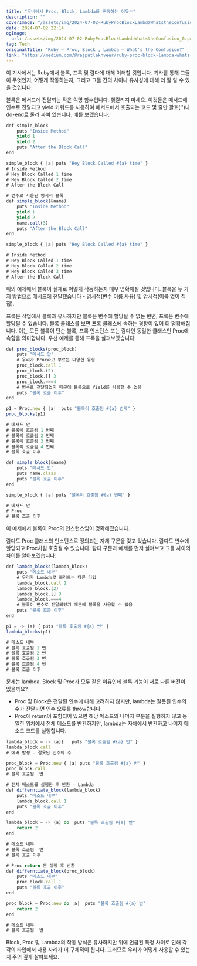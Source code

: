 ```yaml
---
title: "루비에서 Proc, Block, Lambda를 혼동하는 이유는"
description: ""
coverImage: "/assets/img/2024-07-02-RubyProcBlockLambdaWhatstheConfusion_0.png"
date: 2024-07-02 22:14
ogImage: 
  url: /assets/img/2024-07-02-RubyProcBlockLambdaWhatstheConfusion_0.png
tag: Tech
originalTitle: "Ruby — Proc, Block , Lambda — What’s the Confusion?"
link: "https://medium.com/@rajputlakhveer/ruby-proc-block-lambda-whats-the-confusion-8d624f67a37a"
---
```



이 기사에서는 Ruby에서 블록, 프록 및 람다에 대해 이해할 것입니다. 기사를 통해 그들이 무엇인지, 어떻게 작동하는지, 그리고 그들 간의 차이나 유사성에 대해 더 잘 알 수 있을 것입니다.

블록은 메서드에 전달되는 작은 익명 함수입니다. 헷갈리지 마세요. 이것들은 메서드에 인수로 전달되고 yield 키워드를 사용하여 메서드에서 호출되는 코드 몇 줄만 괄호('')나 do-end로 둘러 싸여 있습니다. 예를 보겠습니다:

```js
def simple_block
    puts "Inside Method"
    yield 1
    yield 2
    puts "After the Block Call"
end

simple_block { |a| puts "Hey Block Called #{a} time" }
# Inside Method
# Hey Block Called 1 time
# Hey Block Called 2 time
# After the Block Call

# 변수로 사용된 명시적 블록
def simple_block(&name)
    puts "Inside Method"
    yield 1
    yield 2
    name.call(3)
    puts "After the Block Call"
end

simple_block { |a| puts "Hey Block Called #{a} time" } 

# Inside Method
# Hey Block Called 1 time
# Hey Block Called 2 time
# Hey Block Called 3 time
# After the Block Call
```

위의 예제에서 블록이 실제로 어떻게 작동하는지 매우 명확해질 것입니다. 블록을 두 가지 방법으로 메서드에 전달했습니다 - 명시적(변수 이름 사용) 및 암시적(이름 없이 직접).

<div class="content-ad"></div>

프록은 작업에서 블록과 유사하지만 블록은 변수에 할당될 수 없는 반면, 프록은 변수에 할당될 수 있습니다. 블록 클래스를 보면 프록 클래스에 속하는 경향이 있어 더 명확해집니다. 이는 모든 블록이 단순 블록, 프록 인스턴스 또는 람다인 동일한 클래스인 Proc에 속함을 의미합니다. 우선 예제를 통해 프록을 살펴보겠습니다:

```js
def proc_blocks(proc_block)
    puts "메서드 안"
    # 우리가 Proc라고 부르는 다양한 유형
    proc_block.call 1
    proc_block.(2)
    proc_block.[] 3
    proc_block.===4
    # 변수로 전달되었기 때문에 블록으로 Yield를 사용할 수 없음
    puts "블록 호출 이후"
end

p1 = Proc.new { |a|  puts "블록이 호출됨 #{a} 번째" }
proc_blocks(p1)

# 메서드 안
# 블록이 호출됨 1 번째
# 블록이 호출됨 2 번째
# 블록이 호출됨 3 번째
# 블록이 호출됨 4 번째
# 블록 호출 이후

def simple_block(&name)
    puts "메서드 안"
    puts name.class
    puts "블록 호출 이후"
end

simple_block { |a| puts "블록이 호출됨 #{a} 번째" } 

# 메서드 안
# Proc
# 블록 호출 이후
```

이 예제에서 블록이 Proc의 인스턴스임이 명확해졌습니다.

람다도 Proc 클래스의 인스턴스로 정의되는 자체 구문을 갖고 있습니다. 람다도 변수에 할당되고 Proc처럼 호출될 수 있습니다. 람다 구문과 예제를 먼저 살펴보고 그들 사이의 차이를 알아보겠습니다:

<div class="content-ad"></div>

```js
def lambda_blocks(lambda_block)
    puts "메소드 내부"
    # 우리가 Lambda로 불러오는 다른 타입
    lambda_block.call 1
    lambda_block.(2)
    lambda_block.[] 3
    lambda_block.===4
    # 블록이 변수로 전달되었기 때문에 블록을 사용할 수 없음
    puts "블록 호출 이후"
end

p1 = -> (a) { puts "블록 호출됨 #{a} 번" }
lambda_blocks(p1)

# 메소드 내부
# 블록 호출됨 1 번
# 블록 호출됨 2 번
# 블록 호출됨 3 번
# 블록 호출됨 4 번
# 블록 호출 이후
```

문제는 lambda, Block 및 Proc가 모두 같은 이유인데 블록 기능이 서로 다른 버전이 있을까요?

- Proc 및 Block은 전달된 인수에 대해 고려하지 않지만, lambda는 잘못된 인수의 수가 전달되면 인수 오류를 throw합니다.
- Proc에 return이 포함되어 있으면 해당 메소드의 나머지 부분을 실행하지 않고 동일한 위치에서 전체 메소드를 반환하지만, lambda는 자체에서 반환하고 나머지 메소드 코드를 실행합니다.

```js
lambda_block = -> (a){   puts "블록 호출됨 #{a} 번" }
lambda_block.call
# 에러 발생 - 잘못된 인수의 수

proc_block = Proc.new { |a| puts "블록 호출됨 #{a} 번" }
proc_block.call
# 블록 호출됨  번

# 전체 메소드를 실행한 후 반환 - Lambda
def differntiate_block(lambda_block)
    puts "메소드 내부"
    lambda_block.call 1
    puts "블록 호출 이후"
end

lambda_block = -> (a) do  puts "블록 호출됨 #{a} 번"
    return 2
end

# 메소드 내부
# 블록 호출됨  번
# 블록 호출 이후

# Proc return 문 실행 후 반환
def differntiate_block(proc_block)
    puts "메소드 내부"
    proc_block.call 1
    puts "블록 호출 이후"
end

proc_block = Proc.new do |a|  puts "블록 호출됨 #{a} 번"
    return 2
end

# 메소드 내부
# 블록 호출됨  번
```

<div class="content-ad"></div>

Block, Proc 및 Lambda의 작동 방식은 유사하지만 위에 언급된 특정 차이로 인해 각각의 타입에서 사용 사례가 더 구체적이 됩니다. 그러므로 우리가 어떻게 사용할 수 있는지 주의 깊게 살펴보세요.